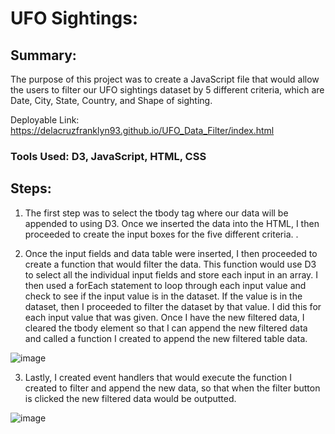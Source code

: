# UFO Sightings:

## Summary: 
The purpose of this project was to create a JavaScript file that would allow the users to filter our UFO sightings dataset by 5 different criteria, which are Date, City, State, Country, and Shape of sighting. 

Deployable Link: https://delacruzfranklyn93.github.io/UFO_Data_Filter/index.html

### Tools Used: D3, JavaScript, HTML, CSS

## Steps: 
1)	The first step was to select the tbody tag where our data will be appended to using D3. Once we inserted the data into the HTML, I then proceeded to create the input boxes for the five different criteria. . 

2)	Once the input fields and data table were inserted, I then proceeded to create a function that would filter the data. This function would use D3 to select all the individual input fields and store each input in an array. I then used a forEach statement to loop through each input value and check to see if the input value is in the dataset. If the value is in the dataset, then I proceeded to filter the dataset by that value. I did this for each input value that was given. Once I have the new filtered data, I cleared the tbody element so that I can append the new filtered data and called a function I created to append the new filtered table data. 

![image](https://user-images.githubusercontent.com/63375741/114476930-426b6b80-9bc9-11eb-994b-ae9f3c152c0a.png)


3)	Lastly, I created event handlers that would execute the function I created to filter and append the new data, so that when the filter button is clicked the new filtered data would be outputted. 

![image](https://user-images.githubusercontent.com/63375741/114476868-1a7c0800-9bc9-11eb-9ee1-8c46a0b0d657.png)


